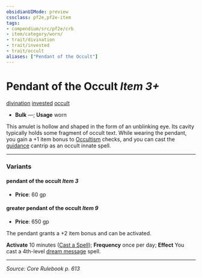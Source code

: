 ```yaml
---
obsidianUIMode: preview
cssclass: pf2e,pf2e-item
tags:
- compendium/src/pf2e/crb
- item/category/worn/
- trait/divination
- trait/invested
- trait/occult
aliases: ["Pendant of the Occult"]
---
```

# Pendant of the Occult *Item 3+*  
[divination](rules/traits/divination.md "Divination School Trait")  [invested](rules/traits/invested.md "Invested Item Trait")  [occult](rules/traits/occult.md "Occult Tradition Trait")  

- **Bulk** —; **Usage** worn

This amulet is hollow and shaped in the form of an unblinking eye. Its cavity typically holds some fragment of occult text. While wearing the pendant, you gain a +1 item bonus to [Occultism](compendium/skills.md#Occultism) checks, and you can cast the [guidance](compendium/spells/guidance.md) cantrip as an occult innate spell.

---
### Variants

#### pendant of the occult *Item 3*

- **Price**: 60 gp

#### greater pendant of the occult *Item 9*

- **Price**: 650 gp

The pendant grants a +2 item bonus and can be activated.

**Activate** 10 minutes ([Cast a Spell](rules/actions/cast-a-spell.md)); **Frequency** once per day; **Effect** You cast a 4th-level [dream message](compendium/spells/dream-message.md) spell.

---
*Source: Core Rulebook p. 613*